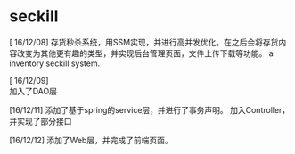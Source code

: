 # seckill
[ 16/12/08] 
存货秒杀系统，用SSM实现，并进行高并发优化。在之后会将存货内容改变为其他更有趣的类型，并实现后台管理页面，文件上传下载等功能。
a inventory seckill system.

[ 16/12/09]  
  加入了DAO层

[16/12/11]
  添加了基于spring的service层，并进行了事务声明。
  加入Controller，并实现了部分接口

[16/12/12]
    添加了Web层，并完成了前端页面。


